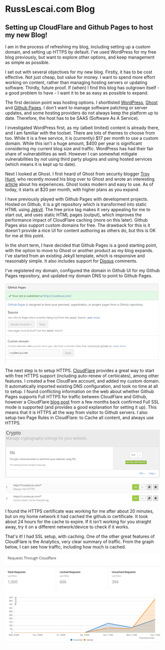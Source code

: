# RussLescai.com Blog

## Setting up CloudFlare and Github Pages to host my new Blog!


I am in the process of refreshing my blog, including setting up a custom domain, and setting up HTTPS by default. I've used WordPress for my free blog previously, but want to explore other options, and keep  management as simple as possible.

I set out with several objectives for my new blog. Firstly, it has to be cost effective. Not just cheap, but value for money. I want to spend more effort working on content, rather than managing hosting servers or updating software. Thirdly, future proof. If (when) I find this blog has outgrown itself - a good problem to have - I want it to be as easy as possible to expand.

The first decision point was hosting options. I shortlisted [WordPress](https://www.wordpress.com), [Ghost](https://www.ghost.com) and [Github Pages](https://pages.github.com/).  I don't want to manage software patching or server updates, and some hosting providers do not always keep the platform up to date. Therefore, the host has to be SAAS (Software As A Service).

I investigated WordPress first, as my (albeit limited) content is already there, and I am familiar with the toolset. There are lots of themes to choose from too. While it is a free service, it is (currently) $17 per month to use a custom domain. While this isn't a huge amount,  $400 per year is significant considering my current blog size and traffic. WordPress has had their fair share of vulnerabilities as well. However I can somewhat mitigate vulnerabilities by not using third party plugins and using hosted services (which means it is kept up to date).

Next I looked at Ghost. I first heard of Ghost from security blogger [Troy Hunt](https://www.troyhunt.com), who recently moved his blog over to Ghost and wrote an interesting [article](https://www.troyhunt.com/creating-blog-for-your-non-techie/) about his experiences. Ghost looks modern and easy to use. As of today, it starts at $20 per month, with higher plans as you expand. 

I have previously played with Github Pages with development projects.  Hosted on Github, it is a git repository which is transformed into static HTML using [Jekyll](https://jekyllrb.com/docs/github-pages/).  The free price tag makes it very appealing for me to start out, and uses static HTML pages (output), which improves the performance impact of CloudFlare caching (more on this later). Github Pages also support custom domains for free. The drawback for this is it doesn't provide a nice UI for content authoring as others do, but this is OK for me at this point.   

In the short term, I have decided that Github Pages is a good starting point, with the option to move to Ghost or another product as my blog expands.  I've started from an existing Jekyll template, which is responsive and reasonably simple. It also includes support for [Disqus](https://www.disqus.com) comments. 

I've registered my domain, configured the domain in Github UI for my Github Pages repository, and updated my domain DNS to point to Github Pages.

![Set custom domain in Github Pages](images/github-pages-custom-domain.png)

The next step is to setup HTTPS.  [CloudFlare](https://www.cloudflare.com) provides a great way to start with free HTTPS support (including auto-renew of certiicates), among other features. I created a free CloudFare account, and added my custom domain. It automatically imported existing DNS configuration, and took no time at all to setup. I found conflicting information on the web about whether Github Pages supports Full HTTPS for traffic between CloudFlare and Github, however a CloudFlare [blog post](https://blog.cloudflare.com/secure-and-fast-github-pages-with-cloudflare/) from a few months back confirmed Full SSL mode is supported (and provides a good explanation for setting it up). This means that it is HTTPS all the way from visitor to Github servers. I also setup two Page Rules in CloudFlare: to Cache all content, and always use HTTPS.


![Full SSL](images/cloudflare-crypt-full-ssl.png)

![Page Rules](images/cloudflare-page-rules.png)

I found the HTTPS certificate was working for me after about 20 minutes, but on my home network it had cached the github.io certificate. It took about 24 hours for the cache to expire. If it isn't working for you straight away, try it on a different network/device to check if it works. 

That's it! I had SSL setup, with caching. One of the other great features of CloudFlare is the Analytics, very clear summary of traffic.  From the graph below, I can see how traffic, including how much is cached.  

![Image of CloudFlare graph](images/cloudflare-traffic-graph.png)


